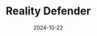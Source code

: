 ---  
layout: startup_page  
title: "Reality Defender"  
id: "realitydefender.com"  
permalink: "/realitydefenderrealitydefender.com10222024/"  
website: "https://realitydefender.com/"  
funding_round: "Series A"  
funding_amount: "$33M"  
investors: "Illuminate Financial, Booz Allen Ventures, IBM Ventures, Jefferies Family Office, Accenture, DCVC, The Partnership Fund for New York City, Y Combinator"  
about: "Reality Defender is a cybersecurity company that provides deepfake and AI-generated media detection solutions for enterprises, platforms, and governments. Its patented multi-model approach detects deepfakes across various media types (audio, video, images, text) in real-time, helping organizations prevent fraud and disinformation. The platform offers cloud-based and API access."  
markets: "Cybersecurity, AI, Fintech, Fraud Detection, Identity Management, Network Security"  
hq: "New York, New York, United States"  
founded_year: "2021"  
linkedin: "https://www.linkedin.com/company/reality-defender"  
twitter: "https://twitter.com/DetectDeepfakes"  
instagram: ""  
facebook: "https://www.facebook.com/100081828003847"  
crunchbase: "https://www.crunchbase.com/organization/reality-defender"  
pitchbook: "https://pitchbook.com/profiles/company/491666-59"  

date_display: "22-Oct-2024"  
date: "2024-10-22"

# SEO Optimization  
meta_title: "Reality Defender - Series A Funding ($33M)"  
meta_description: "Reality Defender, Reality Defender is a cybersecurity company that provides deepfake and AI-generated media detection solutions for enterprises, platforms, and governme..."  
meta_keywords: "Reality Defender, Cybersecurity, AI, Fintech, Fraud Detection, Identity Management, Network Security, Series A funding"  
canonical_url: "https://startup.projectstartups.com/realitydefenderrealitydefender.com10222024/"  
---